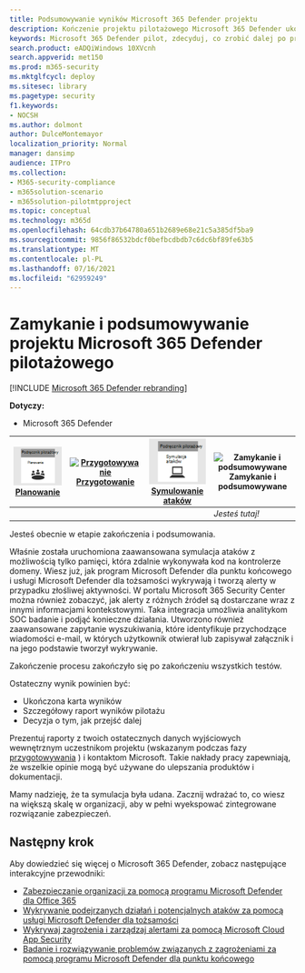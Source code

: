 ```yaml
---
title: Podsumowywanie wyników Microsoft 365 Defender projektu
description: Kończenie projektu pilotażowego Microsoft 365 Defender ukończenie karty wyników, analizowanie wyników raportu i decydowanie o tym, jak przejść dalej.
keywords: Microsoft 365 Defender pilot, zdecyduj, co zrobić dalej po projekcie pilotażowym Microsoft 365 Defender, co należy zrobić po dokonaniu oceny Microsoft 365 Defender produkcyjnego, przejściu z Microsoft 365 Defender  pilotaż wdrożenia, bezpieczeństwo cyberprzestępcze, zaawansowane zagrożenia trwałe, zabezpieczenia przedsiębiorstwa, urządzenia, urządzenie, tożsamość, użytkownicy, dane, aplikacje, zdarzenia, zautomatyzowane badania i działania naprawcze, szukanie zaawansowane
search.product: eADQiWindows 10XVcnh
search.appverid: met150
ms.prod: m365-security
ms.mktglfcycl: deploy
ms.sitesec: library
ms.pagetype: security
f1.keywords:
- NOCSH
ms.author: dolmont
author: DulceMontemayor
localization_priority: Normal
manager: dansimp
audience: ITPro
ms.collection:
- M365-security-compliance
- m365solution-scenario
- m365solution-pilotmtpproject
ms.topic: conceptual
ms.technology: m365d
ms.openlocfilehash: 64cdb37b64780a651b2689e68e21c5a385df5ba9
ms.sourcegitcommit: 9856f86532bdcf0befbcdbdb7c6dc6bf89fe63b5
ms.translationtype: MT
ms.contentlocale: pl-PL
ms.lasthandoff: 07/16/2021
ms.locfileid: "62959249"
---
```

# <a name="closing-and-summarizing-your-microsoft-365-defender-pilot"></a>Zamykanie i podsumowywanie projektu Microsoft 365 Defender pilotażowego  

[!INCLUDE [Microsoft 365 Defender rebranding](../includes/microsoft-defender.md)]


**Dotyczy:**
- Microsoft 365 Defender



|[![Planowanie](../../media/phase-diagrams/1-planning.png)](m365d-pilot-plan.md)<br/>[Planowanie](m365d-pilot-plan.md) |[![Przygotowywanie](../../media/phase-diagrams/2-prepare.png)](prepare-m365d-eval.md)<br/>[Przygotowanie](prepare-m365d-eval.md) | [![Symulowanie ataków](../../media/phase-diagrams/3-simluate.png)](m365d-pilot-simulate.md)<br/>[Symulowanie ataków](m365d-pilot-simulate.md) | ![Zamykanie i podsumowywane](../../media/phase-diagrams/4-summary.png)<br/>Zamykanie i podsumowywane|
|--|--|--|--|
|| | |*Jesteś tutaj!*|


Jesteś obecnie w etapie zakończenia i podsumowania.

Właśnie została uruchomiona zaawansowana symulacja ataków z możliwością tylko pamięci, która zdalnie wykonywała kod na kontrolerze domeny. Wiesz już, jak program Microsoft Defender dla punktu końcowego i usługi Microsoft Defender dla tożsamości wykrywają i tworzą alerty w przypadku złośliwej aktywności. W portalu Microsoft 365 Security Center można również zobaczyć, jak alerty z różnych źródeł są dostarczane wraz z innymi informacjami kontekstowymi. Taka integracja umożliwia analitykom SOC badanie i podjąć konieczne działania. Utworzono również zaawansowane zapytanie wyszukiwania, które identyfikuje przychodzące wiadomości e-mail, w których użytkownik otwierał lub zapisywał załącznik i na jego podstawie tworzył wykrywanie.

Zakończenie procesu zakończyło się po zakończeniu wszystkich testów.

Ostateczny wynik powinien być:

- Ukończona karta wyników
- Szczegółowy raport wyników pilotażu
- Decyzja o tym, jak przejść dalej

Prezentuj raporty z twoich ostatecznych danych wyjściowych wewnętrznym uczestnikom projektu (wskazanym podczas fazy [przygotowywania](./prepare-m365d-eval.md) ) i kontaktom Microsoft. Takie nakłady pracy zapewniają, że wszelkie opinie mogą być używane do ulepszania produktów i dokumentacji.

Mamy nadzieję, że ta symulacja była udana. Zacznij wdrażać to, co wiesz na większą skalę w organizacji, aby w pełni wyekspować zintegrowane rozwiązanie zabezpieczeń.

## <a name="next-step"></a>Następny krok
Aby dowiedzieć się więcej o Microsoft 365 Defender, zobacz następujące interakcyjne przewodniki:
- [Zabezpieczanie organizacji za pomocą programu Microsoft Defender dla Office 365](https://aka.ms/O365ATP-Interactive-Guide)
- [Wykrywanie podejrzanych działań i potencjalnych ataków za pomocą usługi Microsoft Defender dla tożsamości](https://aka.ms/AATP-Interactive-Guide)
- [Wykrywaj zagrożenia i zarządzaj alertami za pomocą Microsoft Cloud App Security](https://aka.ms/DetectThreatsAndAlertsMCAS-InteractiveGuide)
- [Badanie i rozwiązywanie problemów związanych z zagrożeniami za pomocą programu Microsoft Defender dla punktu końcowego](https://aka.ms/MDATP-IR-Interactive-Guide)